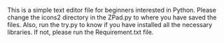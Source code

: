 This is a simple text editor file for beginners interested in Python. Please change the icons2 directory in the ZPad.py to where you have saved the files. Also, run the try.py to know if you have installed all the necessary libraries. If not, please run the Requirement.txt file. 
